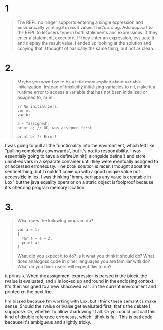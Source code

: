 # 1
> The REPL no longer supports entering a single expression and automatically printing its result value. That’s a drag. Add support to the REPL to let users type in both statements and expressions. If they enter a statement, execute it. If they enter an expression, evaluate it and display the result value.
I ended up looking at the solution and copying that. I thought of basically the same thing, but not as clean.

# 2.
> Maybe you want Lox to be a little more explicit about variable initialization. Instead of implicitly initializing variables to nil, make it a runtime error to access a variable that has not been initialized or assigned to, as in:
> ```
> // No initializers.
> var a;
> var b;
>
> a = "assigned";
> print a; // OK, was assigned first.
>
> print b; // Error!
> ```

I was going to pull all the functionality into the environment, which felt like "pulling complexity downwards", but it's not its responsibility. I was essentially going to have a defineUninit() alongside define() and store uninit-ed vars in a separate container until they were eventually assigned to or accessed erroneously. The book solution is nicer. I thought about the sentinel thing, but I couldn't come up with a good unique value not accessible in lox. I was thinking "hmm, perhaps any value is creatable in Lox" but the java equality operator on a static object is foolproof because it's checking program memory location.


# 3.
> What does the following program do?
> ```
> var a = 1;
> {
>   var a = a + 2;
>   print a;
> }
> ```
> What did you expect it to do? Is it what you think it should do? What does analogous code in other languages you are familiar with do? What do you think users will expect this to do?

It prints 3. When the assignment expression is parsed in the block, the rvalue is evaluated, and `a` is looked up and found in the enclosing context. It's then assigned to a new shadowed var `a` in the current environment and printed on the next line.

I'm biased because I'm working with Lox, but I think these semantics make sense. Should the rvalue or lvalue get evaluated first, that's the debate I supppose. Or, whether to allow shadowing at all. Or you could just call this kind of double reference erroneous, which I tihnk is fair. This is bad code because it's ambiguous and slightly tricky.